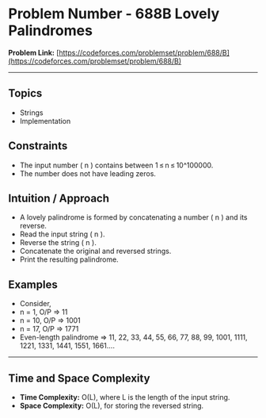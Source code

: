 # Problem Number - 688B Lovely Palindromes  
**Problem Link:** [https://codeforces.com/problemset/problem/688/B](https://codeforces.com/problemset/problem/688/B)

---

## Topics

- Strings  
- Implementation

## Constraints

- The input number \( n \) contains between 1 ≤ n ≤ 10^100000.
- The number does not have leading zeros.

## Intuition / Approach

- A lovely palindrome is formed by concatenating a number \( n \) and its reverse.
- Read the input string \( n \).
- Reverse the string \( n \).
- Concatenate the original and reversed strings.
- Print the resulting palindrome.

## Examples

- Consider, 
- n = 1, O/P => 11
- n = 10, O/P => 1001
- n = 17, O/P => 1771
- Even-length palindrome => 11, 22, 33, 44, 55, 66, 77, 88, 99, 1001, 1111, 1221, 1331, 1441, 1551, 1661....

---

## Time and Space Complexity

- **Time Complexity:**  O(L), where L is the length of the input string.
- **Space Complexity:** O(L), for storing the reversed string.
